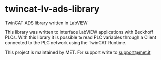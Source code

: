 # twincat-lv-ads-library
TwinCAT ADS library written in LabVIEW

This library was written to interface LabVIEW applications with Beckhoff PLCs. With this library it is possible to read PLC variables through a Client connected to the PLC network using the TwinCAT Runtime.


This project is maintained by MET. For support write to support@met.it
